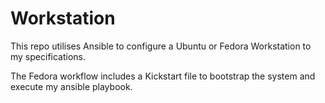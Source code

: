 # Workstation

This repo utilises Ansible to configure a Ubuntu or Fedora Workstation to my specifications.

The Fedora workflow includes a Kickstart file to bootstrap the system and execute my ansible playbook.
